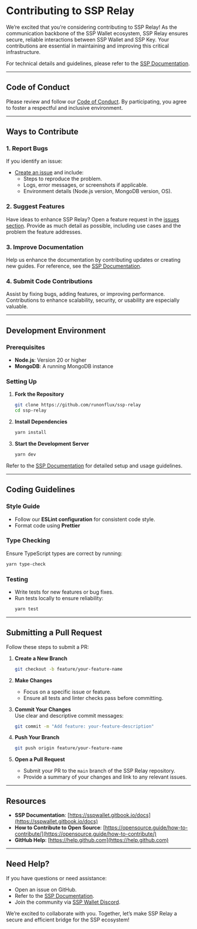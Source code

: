 # Contributing to SSP Relay  

We’re excited that you’re considering contributing to SSP Relay! As the communication backbone of the SSP Wallet ecosystem, SSP Relay ensures secure, reliable interactions between SSP Wallet and SSP Key. Your contributions are essential in maintaining and improving this critical infrastructure.  

For technical details and guidelines, please refer to the [SSP Documentation](https://sspwallet.gitbook.io/docs).  

---

## Code of Conduct  

Please review and follow our [Code of Conduct](CODE_OF_CONDUCT.md). By participating, you agree to foster a respectful and inclusive environment.  

---

## Ways to Contribute  

### 1. Report Bugs  
If you identify an issue:  
- [Create an issue](https://github.com/RunOnFlux/ssp-relay/issues) and include:  
  - Steps to reproduce the problem.  
  - Logs, error messages, or screenshots if applicable.  
  - Environment details (Node.js version, MongoDB version, OS).  

### 2. Suggest Features  
Have ideas to enhance SSP Relay? Open a feature request in the [issues section](https://github.com/RunOnFlux/ssp-relay/issues). Provide as much detail as possible, including use cases and the problem the feature addresses.  

### 3. Improve Documentation  
Help us enhance the documentation by contributing updates or creating new guides. For reference, see the [SSP Documentation](https://sspwallet.gitbook.io/docs).  

### 4. Submit Code Contributions  
Assist by fixing bugs, adding features, or improving performance. Contributions to enhance scalability, security, or usability are especially valuable.  

---

## Development Environment  

### Prerequisites  
- **Node.js**: Version 20 or higher  
- **MongoDB**: A running MongoDB instance  

### Setting Up  
1. **Fork the Repository**  
   ```bash  
   git clone https://github.com/runonflux/ssp-relay 
   cd ssp-relay  
   ```  

2. **Install Dependencies**  
   ```bash  
   yarn install  
   ```  

3. **Start the Development Server**  
   ```bash  
   yarn dev  
   ```  

Refer to the [SSP Documentation](https://sspwallet.gitbook.io/docs) for detailed setup and usage guidelines.  

---

## Coding Guidelines  

### Style Guide  
- Follow our **ESLint configuration** for consistent code style.  
- Format code using **Prettier**


### Type Checking  
Ensure TypeScript types are correct by running:  
```bash  
yarn type-check  
```  

### Testing  
- Write tests for new features or bug fixes.  
- Run tests locally to ensure reliability:  
   ```bash  
   yarn test  
   ```  

---

## Submitting a Pull Request  

Follow these steps to submit a PR:  

1. **Create a New Branch**  
   ```bash  
   git checkout -b feature/your-feature-name  
   ```  

2. **Make Changes**  
   - Focus on a specific issue or feature.  
   - Ensure all tests and linter checks pass before committing.  

3. **Commit Your Changes**  
   Use clear and descriptive commit messages:  
   ```bash  
   git commit -m "Add feature: your-feature-description"  
   ```  

4. **Push Your Branch**  
   ```bash  
   git push origin feature/your-feature-name  
   ```  

5. **Open a Pull Request**  
   - Submit your PR to the `main` branch of the SSP Relay repository.  
   - Provide a summary of your changes and link to any relevant issues.  

---

## Resources  

- **SSP Documentation**: [https://sspwallet.gitbook.io/docs](https://sspwallet.gitbook.io/docs)  
- **How to Contribute to Open Source**: [https://opensource.guide/how-to-contribute/](https://opensource.guide/how-to-contribute/)  
- **GitHub Help**: [https://help.github.com](https://help.github.com)  

---

## Need Help?  

If you have questions or need assistance:  
- Open an issue on GitHub.  
- Refer to the [SSP Documentation](https://sspwallet.gitbook.io/docs).  
- Join the community via [SSP Wallet Discord](https://discord.gg/runonflux).  

We’re excited to collaborate with you. Together, let’s make SSP Relay a secure and efficient bridge for the SSP ecosystem!  
